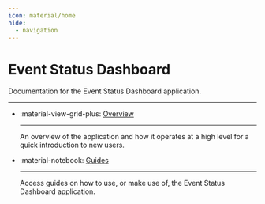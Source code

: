 ```yaml
---
icon: material/home
hide:
  - navigation
---
```


# Event Status Dashboard

Documentation for the Event Status Dashboard application.

---

<div class="grid cards" markdown>

<!-- prettier-ignore-start -->

-   :material-view-grid-plus: [Overview](overview.md)

    ---

    An overview of the application and how it operates at a high level for a
    quick introduction to new users.

-   :material-notebook: [Guides](guides.md)

    ---

    Access guides on how to use, or make use of, the Event Status Dashboard
    application.

<!-- prettier-ignore-end -->

</div>

